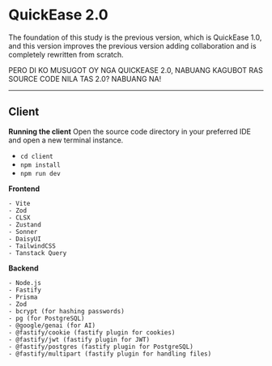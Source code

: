 # QuickEase 2.0

The foundation of this study is the previous version, which is QuickEase 1.0, and this version improves the previous version adding collaboration and is completely rewritten from scratch.

PERO DI KO MUSUGOT OY NGA QUICKEASE 2.0, NABUANG KAGUBOT RAS SOURCE CODE NILA TAS 2.0? NABUANG NA!

---

## Client

**Running the client**
Open the source code directory in your preferred IDE and open a new terminal instance.

- `cd client`
- `npm install`
- `npm run dev`

**Frontend**

```
- Vite
- Zod
- CLSX
- Zustand
- Sonner
- DaisyUI
- TailwindCSS
- Tanstack Query
```

**Backend**

```
- Node.js
- Fastify
- Prisma
- Zod
- bcrypt (for hashing passwords)
- pg (for PostgreSQL)
- @google/genai (for AI)
- @fastify/cookie (fastify plugin for cookies)
- @fastify/jwt (fastify plugin for JWT)
- @fastify/postgres (fastify plugin for PostgreSQL)
- @fastify/multipart (fastify plugin for handling files)
```

